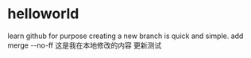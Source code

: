 # helloworld
learn github for purpose
creating a new branch is quick and simple.
add merge --no-ff
这是我在本地修改的内容
更新测试
